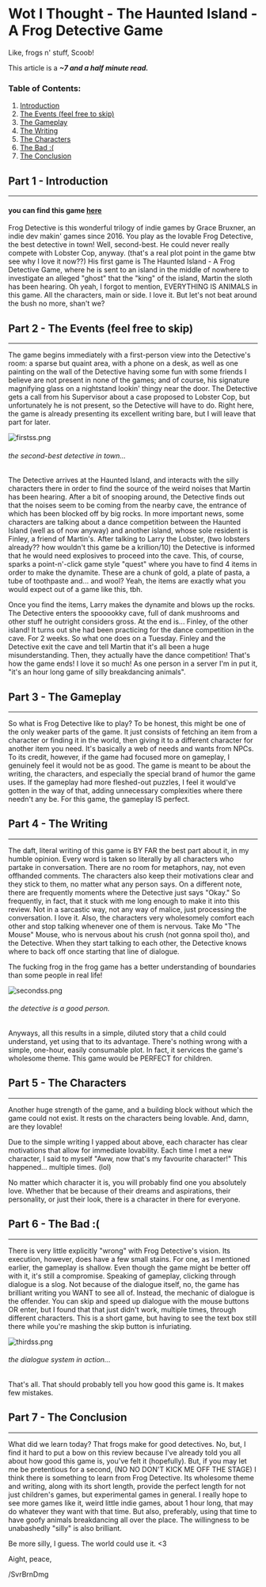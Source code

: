 # Wot I Thought - The Haunted Island - A Frog Detective Game

Like, frogs n' stuff, Scoob!

This article is a ***~7 and a half minute read.***

### Table of Contents:
1. [Introduction](#part1)
2. [The Events (feel free to skip)](#part2)
3. [The Gameplay](#part3)
4. [The Writing](#part4)
5. [The Characters](#part5)
6. [The Bad :(](#part6)
7. [The Conclusion](#part7)

## Part 1 - Introduction <a name='part1'></a>
---
#### you can find this game [here](https://store.steampowered.com/app/963000/Frog_Detective_1_The_Haunted_Island/)

Frog Detective is this wonderful trilogy of indie games by Grace Bruxner, an indie dev makin' games since 2016. You play as the lovable Frog Detective, the best detective in town! Well, second-best. He could never really compete with Lobster Cop, anyway. (that's a real plot point in the game btw see why I love it now??)
His first game is The Haunted Island - A Frog Detective Game, where he is sent to an island in the middle of nowhere to investigate an alleged "ghost" that the "king" of the island, Martin the sloth has been hearing. Oh yeah, I forgot to mention, EVERYTHING IS ANIMALS in this game. All the characters, main or side. I love it. But let's not beat around the bush no more, shan't we?

## Part 2 - The Events (feel free to skip)<a name='part2'></a>
---
The game begins immediately with a first-person view into the Detective's room: a sparse but quaint area, with a phone on a desk, as well as one painting on the wall of the Detective having some fun with some friends I believe are not present in none of the games; and of course, his signature magnifying glass on a nightstand lookin' thingy near the door. The Detective gets a call from his Supervisor about a case proposed to Lobster Cop, but unfortunately he is not present, so the Detective will have to do. Right here, the game is already presenting its excellent writing bare, but I will leave that part for later. 

![firstss.png](/assets/frogdetective/firstss.png)
###### *the second-best detective in town...*

The Detective arrives at the Haunted Island, and interacts with the silly characters there in order to find the source of the weird noises that Martin has been hearing. After a bit of snooping around, the Detective finds out that the noises seem to be coming from the nearby cave, the entrance of which has been blocked off by big rocks. In more important news, some characters are talking about a dance competition between the Haunted Island (well as of now anyway) and another island, whose sole resident is Finley, a friend of Martin's. After talking to Larry the Lobster, (two lobsters already?? how wouldn't this game be a krillion/10) the Detective is informed that he would need explosives to proceed into the cave. This, of course, sparks a point-n'-click game style "quest" where you have to find 4 items in order to make the dynamite. These are a chunk of gold, a plate of pasta, a tube of toothpaste and... and wool? Yeah, the items are exactly what you would expect out of a game like this, tbh. 

Once you find the items, Larry makes the dynamite and blows up the rocks. The Detective enters the spooookky cave, full of dank mushrooms and other stuff he outright considers gross. At the end is... Finley, of the other island! It turns out she had been practicing for the dance competition in the cave. For 2 weeks. So what one does on a Tuesday. Finley and the Detective exit the cave and tell Martin that it's all been a huge misunderstanding. Then, they actually have the dance competition! That's how the game ends! I love it so much! As one person in a server I'm in put it, "it's an hour long game of silly breakdancing animals".

## Part 3 - The Gameplay <a name='part3'></a>
---
So what is Frog Detective like to play? To be honest, this might be one of the only weaker parts of the game. It just consists of fetching an item from a character or finding it in the world, then giving it to a different character for another item you need. It's basically a web of needs and wants from NPCs. To its credit, however, if the game had focused more on gameplay, I genuinely feel it would not be as good. The game is meant to be about the writing, the characters, and especially the special brand of humor the game uses. If the gameplay had more fleshed-out puzzles, I feel it would've gotten in the way of that, adding unnecessary complexities where there needn't any be. For this game, the gameplay IS perfect. 

## Part 4 - The Writing <a name='part4'></a>
---
The daft, literal writing of this game is BY FAR the best part about it, in my humble opinion. Every word is taken so literally by all characters who partake in conversation. There are no room for metaphors, nay, not even offhanded comments. The characters also keep their motivations clear and they stick to them, no matter what any person says. On a different note, there are frequently moments where the Detective just says "Okay." So frequently, in fact, that it stuck with me long enough to make it into this review. Not in a sarcastic way, not any way of malice, just processing the conversation. I love it. Also, the characters very wholesomely comfort each other and stop talking whenever one of them is nervous. Take Mo "The Mouse" Mouse, who is nervous about his crush (not gonna spoil tho), and the Detective. When they start talking to each other, the Detective knows where to back off once starting that line of dialogue. 

The fucking frog in the frog game has a better understanding of boundaries than some people in real life! 

![secondss.png](/assets/frogdetective/secondss.png)
###### *the detective is a good person.*

Anyways, all this results in a simple, diluted story that a child could understand, yet using that to its advantage. There's nothing wrong with a simple, one-hour, easily consumable plot. In fact, it services the game's wholesome theme. This game would be PERFECT for children.

## Part 5 - The Characters <a name='part5'></a>
---
Another huge strength of the game, and a building block without which the game could not exist. It rests on the characters being lovable. And, damn, are they lovable!

Due to the simple writing I yapped about above, each character has clear motivations that allow for immediate lovability. Each time I met a new character, I said to myself "Aww, now that's my favourite character!" This happened... multiple times. (lol) 

No matter which character it is, you will probably find one you absolutely love. Whether that be because of their dreams and aspirations, their personality, or just their look, there is a character in there for everyone. 

## Part 6 - The Bad :( <a name='part6'></a>
---
There is very little explicitly "wrong" with Frog Detective's vision. Its execution, however, does have a few small stains. For one, as I mentioned earlier, the gameplay is shallow. Even though the game might be better off with it, it's still a compromise. Speaking of gameplay, clicking through dialogue is a slog. Not because of the dialogue itself, no, the game has brilliant writing you WANT to see all of. Instead, the mechanic of dialogue is the offender. You can skip and speed up dialogue with the mouse buttons OR enter, but I found that that just didn't work, multiple times, through different characters. This is a short game, but having to see the text box still there while you're mashing the skip button is infuriating. 

![thirdss.png](/assets/frogdetective/thirdss.png)
###### *the dialogue system in action...*

That's all. That should probably tell you how good this game is. It makes few mistakes.

## Part 7 - The Conclusion
---
What did we learn today? That frogs make for good detectives. No, but, I find it hard to put a bow on this review because I've already told you all about how good this game is, you've felt it (hopefully). But, if you may let me be pretentious for a second, (NO NO DON'T KICK ME OFF THE STAGE) I think there is something to learn from Frog Detective. Its wholesome theme and writing, along with its short length, provide the perfect length for not just children's games, but experimental games in general. I really hope to see more games like it, weird little indie games, about 1 hour long, that may do whatever they want with that time. But also, preferably, using that time to have goofy animals breakdancing all over the place. The willingness to be unabashedly "silly" is also brilliant. 

Be more silly, I guess. The world could use it. <3

Aight, peace,

/SvrBrnDmg

